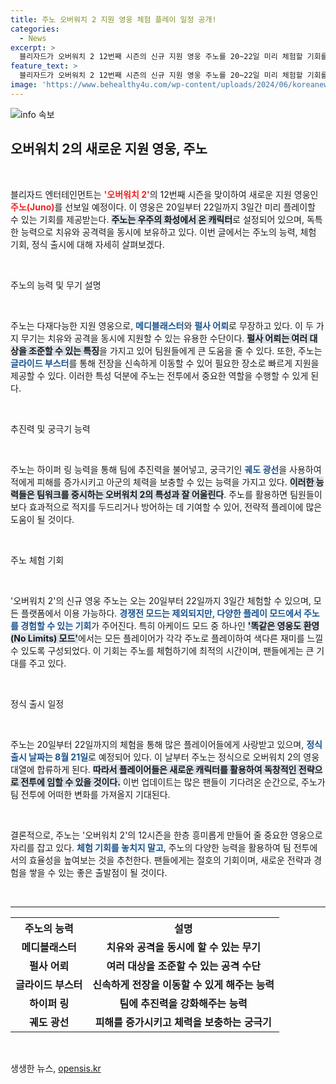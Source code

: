 ```yaml
---
title: 주노 오버워치 2 지원 영웅 체험 플레이 일정 공개!
categories:
  - News
excerpt: >
  블리자드가 오버워치 2 12번째 시즌의 신규 지원 영웅 주노를 20~22일 미리 체험할 기회를 제공합니다. 화성에서 온 주노는 강력한 공격력과 회복력을 가진 캐릭터로, 팀에 필수적인 지원을 제공합니다. 놓치지 마세요!
feature_text: >
  블리자드가 오버워치 2 12번째 시즌의 신규 지원 영웅 주노를 20~22일 미리 체험할 기회를 제공합니다. 화성에서 온 주노는 강력한 공격력과 회복력을 가진 캐릭터로, 팀에 필수적인 지원을 제공합니다. 놓치지 마세요!
image: 'https://www.behealthy4u.com/wp-content/uploads/2024/06/koreanews.jpg'
---
```


<p><img src="https://www.behealthy4u.com/wp-content/uploads/2024/06/koreanews.jpg" alt="info 속보" /></p>

<h2 data-ke-size="size26">오버워치 2의 새로운 지원 영웅, 주노</h2>

<p data-ke-size="size16">&nbsp;</p>

<p>블리자드 엔터테인먼트는 <b><span style="color: #ee2323;">'오버워치 2'</span></b>의 12번째 시즌을 맞이하여 새로운 지원 영웅인 <b><span style="color: #ee2323;">주노(Juno)</span></b>를 선보일 예정이다. 이 영웅은 20일부터 22일까지 3일간 미리 플레이할 수 있는 기회를 제공받는다. <b><span style="background-color: #21538527;">주노는 우주의 화성에서 온 캐릭터</span></b>로 설정되어 있으며, 독특한 능력으로 치유와 공격력을 동시에 보유하고 있다. 이번 글에서는 주노의 능력, 체험 기회, 정식 출시에 대해 자세히 살펴보겠다.</p>

<p data-ke-size="size16">&nbsp;</p>

<p>주노의 능력 및 무기 설명</p>

<p data-ke-size="size16">&nbsp;</p>

<p>주노는 다재다능한 지원 영웅으로, <b><span style="color: #1a5490;">메디블래스터</span></b>와 <b><span style="color: #1a5490;">펄사 어뢰</span></b>로 무장하고 있다. 이 두 가지 무기는 치유와 공격을 동시에 지원할 수 있는 유용한 수단이다. <b><span style="background-color: #21538527;">펄사 어뢰는 여러 대상을 조준할 수 있는 특징</span></b>을 가지고 있어 팀원들에게 큰 도움을 줄 수 있다. 또한, 주노는 <b><span style="color: #1a5490;">글라이드 부스터</span></b>를 통해 전장을 신속하게 이동할 수 있어 필요한 장소로 빠르게 지원을 제공할 수 있다. 이러한 특성 덕분에 주노는 전투에서 중요한 역할을 수행할 수 있게 된다.</p>

<p data-ke-size="size16">&nbsp;</p>

<p>추진력 및 궁극기 능력</p>

<p data-ke-size="size16">&nbsp;</p>

<p>주노는 하이퍼 링 능력을 통해 팀에 추진력을 불어넣고, 궁극기인 <b><span style="color: #1a5490;">궤도 광선</span></b>을 사용하여 적에게 피해를 증가시키고 아군의 체력을 보충할 수 있는 능력을 가지고 있다. <b><span style="background-color: #21538527;">이러한 능력들은 팀워크를 중시하는 오버워치 2의 특성과 잘 어울린다</span></b>. 주노를 활용하면 팀원들이 보다 효과적으로 적지를 두드리거나 방어하는 데 기여할 수 있어, 전략적 플레이에 많은 도움이 될 것이다.</p>

<p data-ke-size="size16">&nbsp;</p>

<p>주노 체험 기회</p>

<p data-ke-size="size16">&nbsp;</p>

<p>'오버워치 2'의 신규 영웅 주노는 오는 20일부터 22일까지 3일간 체험할 수 있으며, 모든 플랫폼에서 이용 가능하다. <b><span style="color: #1a5490;">경쟁전 모드는 제외되지만, 다양한 플레이 모드에서 주노를 경험할 수 있는 기회</span></b>가 주어진다. 특히 아케이드 모드 중 하나인 <b><span style="background-color: #21538527;">'똑같은 영웅도 환영(No Limits) 모드'</span></b>에서는 모든 플레이어가 각각 주노로 플레이하여 색다른 재미를 느낄 수 있도록 구성되었다. 이 기회는 주노를 체험하기에 최적의 시간이며, 팬들에게는 큰 기대를 주고 있다.</p>

<p data-ke-size="size16">&nbsp;</p>

<p>정식 출시 일정</p>

<p data-ke-size="size16">&nbsp;</p>

<p>주노는 20일부터 22일까지의 체험을 통해 많은 플레이어들에게 사랑받고 있으며, <b><span style="color: #1a5490;">정식 출시 날짜는 8월 21일</span></b>로 예정되어 있다. 이 날부터 주노는 정식으로 오버워치 2의 영웅 대열에 합류하게 된다. <b><span style="background-color: #21538527;">따라서 플레이어들은 새로운 캐릭터를 활용하여 독창적인 전략으로 전투에 임할 수 있을 것이다.</span></b> 이번 업데이트는 많은 팬들이 기다려온 순간으로, 주노가 팀 전투에 어떠한 변화를 가져올지 기대된다.</p>

<p data-ke-size="size16">&nbsp;</p>

<p>결론적으로, 주노는 '오버워치 2'의 12시즌을 한층 흥미롭게 만들어 줄 중요한 영웅으로 자리를 잡고 있다. <b><span style="color: #1a5490;">체험 기회를 놓치지 말고</span></b>, 주노의 다양한 능력을 활용하여 팀 전투에서의 효율성을 높여보는 것을 추천한다. 팬들에게는 절호의 기회이며, 새로운 전략과 경험을 쌓을 수 있는 좋은 출발점이 될 것이다.</p>

<p data-ke-size="size16">&nbsp;</p>

<hr>

<table style="width: 100%;">
    <tr>
        <th style="text-align: center;"><b>주노의 능력</b></th>
        <th style="text-align: center;"><b>설명</b></th>
    </tr>
    <tr>
        <td style="text-align: center; height: 17px;"><b>메디블래스터</b></td>
        <td style="text-align: center; height: 17px;"><b>치유와 공격을 동시에 할 수 있는 무기</b></td>
    </tr>
    <tr>
        <td style="text-align: center; height: 17px;"><b>펄사 어뢰</b></td>
        <td style="text-align: center; height: 17px;"><b>여러 대상을 조준할 수 있는 공격 수단</b></td>
    </tr>
    <tr>
        <td style="text-align: center; height: 17px;"><b>글라이드 부스터</b></td>
        <td style="text-align: center; height: 17px;"><b>신속하게 전장을 이동할 수 있게 해주는 능력</b></td>
    </tr>
    <tr>
        <td style="text-align: center; height: 17px;"><b>하이퍼 링</b></td>
        <td style="text-align: center; height: 17px;"><b>팀에 추진력을 강화해주는 능력</b></td>
    </tr>
    <tr>
        <td style="text-align: center; height: 17px;"><b>궤도 광선</b></td>
        <td style="text-align: center; height: 17px;"><b>피해를 증가시키고 체력을 보충하는 궁극기</b></td>
    </tr>
</table>

<p data-ke-size="size16">&nbsp;</p>
생생한 뉴스, <a href="https://opensis.kr" rel="dofollow">opensis.kr</a>


